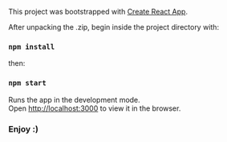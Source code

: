 This project was bootstrapped with [Create React App](https://github.com/facebook/create-react-app).


After unpacking the .zip, begin inside the project directory with:

### `npm install`

then:

### `npm start`

Runs the app in the development mode.<br>
Open [http://localhost:3000](http://localhost:3000) to view it in the browser.

### Enjoy :)